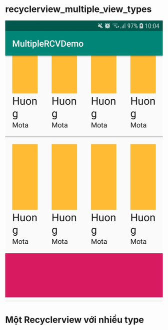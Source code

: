 # recyclerview_multiple_view_types

<img src="Screenshot_20190426-100409_MultipleRCVDemo.jpg" alt="Demo"/>

# Một Recyclerview với nhiều type 
